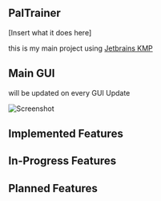 ## PalTrainer
[Insert what it does here]

this is my main project using [Jetbrains KMP](https://www.jetbrains.com/kotlin-multiplatform/)

## Main GUI
will be updated on every GUI Update

![Screenshot](https://github.com/flammky/PalTrainer/assets/94031495/a7a84bca-ee8d-4430-8aab-528ac7398132)

## Implemented Features

## In-Progress Features

## Planned Features

